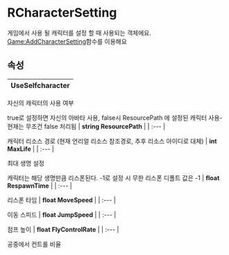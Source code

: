 # **RCharacterSetting**


게임에서 사용 될 캐릭터를 설정 할 때 사용되는 객체에요. [Game:AddCharacterSetting](https://ditoland-utplus.gitbook.io/ditoland/api-reference/server/rgameserver)함수를 이용해요 
## **속성**

| **UseSelfcharacter** |
| :--- |

자신의 캐릭터의 사용 여부 

true로 설정하면 자신의 아바타 사용, false시 ResourcePath 에 설정된 캐릭터 사용- 현재는 무조건 false 처리됨 
| **string ResourcePath** |
| :--- |

캐릭터 리소스 경로 (현재 언리얼 리소스 참조경로, 추후 리소스 아이디로 대체) 
| **int MaxLife** |
| :--- |

최대 생명 설정 

캐릭터는 해당 생명만큼 리스폰된다. -1로 설정 시 무한 리스폰 디폴트 값은 -1 
| **float RespawnTime** |
| :--- |

리스폰 타임 
| **float MoveSpeed** |
| :--- |

이동 스피드 
| **float JumpSpeed** |
| :--- |

점프 높이 
| **float FlyControlRate** |
| :--- |

공중에서 컨트롤 비율 
